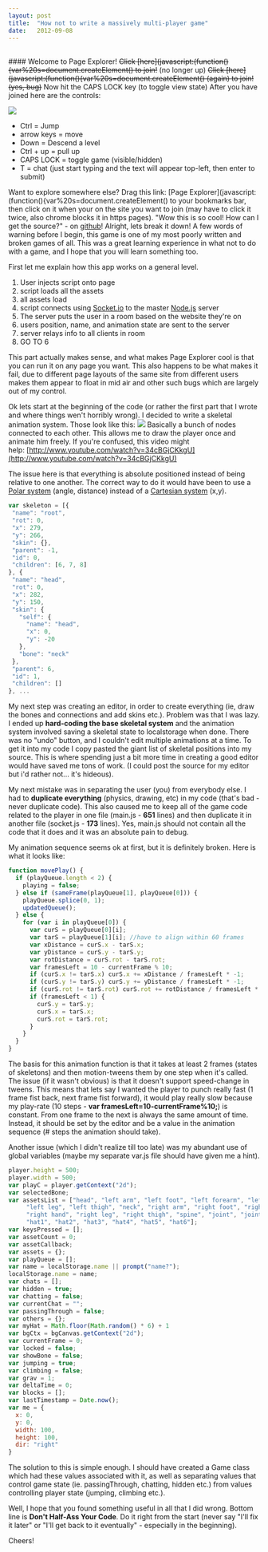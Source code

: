 ```yaml
---
layout: post
title:  "How not to write a massively multi-player game"
date:   2012-09-08
---
```



<br>
#### Welcome to Page Explorer!
<del>Click [here](javascript:(function(){var%20s=document.createElement() to join!</del>&nbsp;(no longer up)  
<del>Click [here](javascript:(function(){var%20s=document.createElement()&nbsp;(again)&nbsp;to join! (yes, bug)</del>  
Now hit the CAPS LOCK key (to toggle view state)  
After you have joined here are the controls:

[![](http://1.bp.blogspot.com/-254J_x8iPIU/UEwu6X5yYHI/AAAAAAAAAVo/epFhspyE52c/s1600/page-explorer-dude.png)](http://1.bp.blogspot.com/-254J_x8iPIU/UEwu6X5yYHI/AAAAAAAAAVo/epFhspyE52c/s1600/page-explorer-dude.png)

*   Ctrl = Jump
*   arrow keys = move
*   Down = Descend a level
*   Ctrl + up = pull up
*   CAPS LOCK = toggle game (visible/hidden)
*   T = chat (just start typing and the text will appear top-left, then enter to submit)

Want to explore&nbsp;somewhere&nbsp;else? Drag this link: [Page Explorer](javascript:(function(){var%20s=document.createElement() to your bookmarks bar, then click on it when your on the site you want to join (may have to click it twice, also chrome blocks it in https pages).
"Wow this is so cool! How can I get the source?" - on [github](https://github.com/Zolmeister/Page-Explorer)!
Alright, lets break it down!
A few words of warning before I begin, this game is one of my most poorly written and broken games of all. This was a great learning experience in what not to do with a game, and I hope that you will learn something too.

First let me explain how this app works on a general level.</div><div>

1.  User injects script onto page
2.  script loads all the assets
3.  all assets load
4.  script connects using [Socket.io](http://socket.io/) to the master [Node.js](http://nodejs.org/) server
5.  The server puts the user in a room based on the website they're on
6.  users position, name, and animation state are sent to the server
7.  server relays info to all clients in room
8.  GO TO 6

This part actually makes sense, and what makes Page Explorer cool is that you can run it on any page you want. This also happens to be what makes it fail, due to different page layouts of the same site from different users makes them appear to float in mid air and other such bugs which are largely out of my control.

Ok lets start at the beginning of the code (or rather the first part that I wrote and where things wen't horribly wrong). I decided to write a skeletal animation system. Those look like this:
[![](http://animadead.sourceforge.net/images/selection.gif)](http://animadead.sourceforge.net/images/selection.gif)
Basically a bunch of nodes connected to each other. This allows me to draw the player once and animate him freely. If you're confused, this video might help:&nbsp;[http://www.youtube.com/watch?v=34cBGjCKkgU](http://www.youtube.com/watch?v=34cBGjCKkgU)

The issue here is that everything is absolute positioned instead of being relative to one another. The correct way to do it would have been to use a [Polar system](http://en.wikipedia.org/wiki/Pole_and_polar) (angle, distance) instead of a&nbsp;[Cartesian&nbsp;system](http://en.wikipedia.org/wiki/Cartesian_coordinate_system) (x,y).

```js
var skeleton = [{
 "name": "root",
 "rot": 0,
 "x": 279,
 "y": 266,
 "skin": {},
 "parent": -1,
 "id": 0,
 "children": [6, 7, 8]
}, {
 "name": "head",
 "rot": 0,
 "x": 282,
 "y": 150,
 "skin": {
   "self": {
     "name": "head",
     "x": 0,
     "y": -20
   },
   "bone": "neck"
 },
 "parent": 6,
 "id": 1,
 "children": []
}, ...
```
My next step was creating an editor, in order to create everything (ie, draw the bones and connections and add skins etc.). Problem was that I was lazy. I ended up **hard-coding the base skeletal system** and the animation system involved saving a skeletal state to localstorage when done. There was no "undo" button, and I&nbsp;couldn't&nbsp;edit multiple animations at a time. To get it into my code I copy pasted the giant list of skeletal positions into my source. This is where spending just a bit more time in creating a good editor would have saved me tons of work. (I could post the source for my editor but i'd rather not... it's hideous).

My next mistake was in&nbsp;separating&nbsp;the user (you) from everybody else. I had to **duplicate everything** (physics, drawing, etc) in my code (that's bad - never duplicate code).&nbsp;This also caused me to keep all of the game code related to the player in one file (main.js - **651** lines) and then duplicate it in another file (socket.js - **173** lines). Yes, main.js should not contain all the code that it does and it was an absolute pain to debug.

My animation sequence seems ok at first, but it is definitely broken. Here is what it looks like:

```js
function movePlay() {
  if (playQueue.length < 2) {
    playing = false;
  } else if (sameFrame(playQueue[1], playQueue[0])) {
    playQueue.splice(0, 1);
    updatedQueue();
  } else {
    for (var i in playQueue[0]) {
      var curS = playQueue[0][i];
      var tarS = playQueue[1][i]; //have to align within 60 frames
      var xDistance = curS.x - tarS.x;
      var yDistance = curS.y - tarS.y;
      var rotDistance = curS.rot - tarS.rot;
      var framesLeft = 10 - currentFrame % 10;
      if (curS.x != tarS.x) curS.x += xDistance / framesLeft * -1;
      if (curS.y != tarS.y) curS.y += yDistance / framesLeft * -1;
      if (curS.rot != tarS.rot) curS.rot += rotDistance / framesLeft * -1;
      if (framesLeft < 1) {
        curS.y = tarS.y;
        curS.x = tarS.x;
        curS.rot = tarS.rot;
      }
    }
  }
}
```
The basis for this animation function is that it takes at least 2 frames (states of skeletons) and then motion-tweens them by one step when it's called. The issue (if it wasn't obvious) is that it doesn't support speed-change in tweens. This means that lets say I wanted the player to punch really fast (1 frame fist back, next frame fist forward), it would play really slow because my play-rate (10 steps - **var framesLeft=10-currentFrame%10;**) is constant. From one frame to the next is always the same amount of time. Instead, it should be set by the editor and be a value in the animation sequence (# steps the animation should take).

Another issue (which I didn't realize till too late) was my abundant use of global variables (maybe my&nbsp;separate&nbsp;var.js file should have given me a hint).

```js
player.height = 500;
player.width = 500;
var playC = player.getContext("2d");
var selectedBone;
var assetsList = ["head", "left arm", "left foot", "left forearm", "left hand",
     "left leg", "left thigh", "neck", "right arm", "right foot", "right forearm",
     "right hand", "right leg", "right thigh", "spine", "joint", "joint2", "none",
     "hat1", "hat2", "hat3", "hat4", "hat5", "hat6"];
var keysPressed = [];
var assetCount = 0;
var assetCallback;
var assets = {};
var playQueue = [];
var name = localStorage.name || prompt("name?");
localStorage.name = name;
var chats = [];
var hidden = true;
var chatting = false;
var currentChat = "";
var passingThrough = false;
var others = {};
var myHat = Math.floor(Math.random() * 6) + 1
var bgCtx = bgCanvas.getContext("2d");
var currentFrame = 0;
var locked = false;
var showBone = false;
var jumping = true;
var climbing = false;
var grav = 1;
var deltaTime = 0;
var blocks = [];
var lastTimestamp = Date.now();
var me = {
  x: 0,
  y: 0,
  width: 100,
  height: 100,
  dir: "right"
}
```
The solution to this is simple enough. I should have created a Game class which had these values associated with it, as well as&nbsp;separating&nbsp;values that control game state (ie. passingThrough, chatting, hidden etc.) from values controlling player state (jumping, climbing etc.).

Well, I hope that you found something useful in all that I did wrong. Bottom line is **Don't Half-Ass Your Code**. Do it right from the start (never say "I'll fix it later" or "I'll get back to it eventually" - especially in the&nbsp;beginning).

Cheers!
